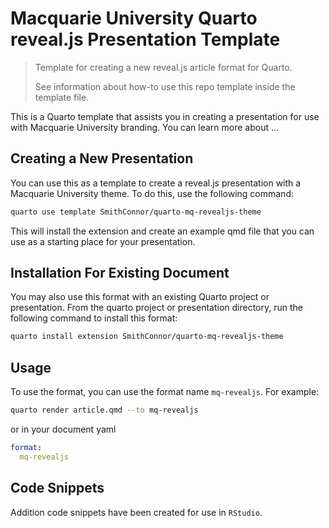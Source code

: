 # Macquarie University Quarto reveal.js Presentation Template

> Template for creating a new reveal.js article format for Quarto. 
>
> See information about how-to use this repo template inside the template file.

This is a Quarto template that assists you in creating a presentation for use with Macquarie University branding. You can learn more about ...

## Creating a New Presentation

You can use this as a template to create a reveal.js presentation with a Macquarie University theme. To do this, use the following command:

```bash
quarto use template SmithConnor/quarto-mq-revealjs-theme
```

This will install the extension and create an example qmd file that you can use as a starting place for your presentation.

## Installation For Existing Document

You may also use this format with an existing Quarto project or presentation. From the quarto project or presentation directory, run the following command to install this format:

```bash
quarto install extension SmithConnor/quarto-mq-revealjs-theme
```

## Usage

To use the format, you can use the format name `mq-revealjs`. For example:

```bash
quarto render article.qmd --to mq-revealjs
```

or in your document yaml

```yaml
format:
  mq-revealjs
```

## Code Snippets

Addition code snippets have been created for use in `RStudio`.


